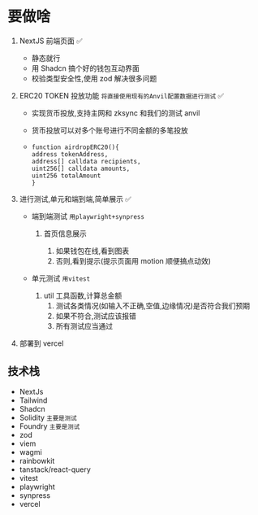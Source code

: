 # 要做啥

1. NextJS 前端页面 ✅

    - 静态就行
    - 用 Shadcn 搞个好的钱包互动界面
    - 校验类型安全性,使用 zod 解决很多问题

2. ERC20 TOKEN 投放功能 `将直接使用现有的Anvil配置数据进行测试` ✅

    - 实现货币投放,支持主网和 zksync 和我们的测试 anvil
    - 货币投放可以对多个账号进行不同金额的多笔投放

    - ```solidity
      function airdropERC20(){
      address tokenAddress,
      address[] calldata recipients,
      uint256[] calldata amounts,
      uint256 totalAmount
      }
      ```

3. 进行测试,单元和端到端,简单展示 ✅

    - 端到端测试 `用playwright+synpress`

        1. 首页信息展示

            1. 如果钱包在线,看到图表
            2. 否则,看到提示(提示页面用 motion 顺便搞点动效)

    - 单元测试 `用vitest`

        1. util 工具函数,计算总金额
            1. 测试各类情况(如输入不正确,空值,边缘情况)是否符合我们预期
            2. 如果不符合,测试应该报错
            3. 所有测试应当通过

4. 部署到 vercel

## 技术栈

-   NextJs
-   Tailwind
-   Shadcn
-   Solidity `主要是测试`
-   Foundry `主要是测试`
-   zod
-   viem
-   wagmi
-   rainbowkit
-   tanstack/react-query
-   vitest
-   playwright
-   synpress
-   vercel
